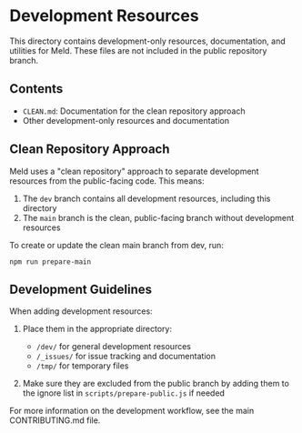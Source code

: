 # Development Resources

This directory contains development-only resources, documentation, and utilities for Meld. These files are not included in the public repository branch.

## Contents

- `CLEAN.md`: Documentation for the clean repository approach
- Other development-only resources and documentation

## Clean Repository Approach

Meld uses a "clean repository" approach to separate development resources from the public-facing code. This means:

1. The `dev` branch contains all development resources, including this directory
2. The `main` branch is the clean, public-facing branch without development resources

To create or update the clean main branch from dev, run:

```
npm run prepare-main
```

## Development Guidelines

When adding development resources:

1. Place them in the appropriate directory:
   - `/dev/` for general development resources
   - `/_issues/` for issue tracking and documentation
   - `/tmp/` for temporary files

2. Make sure they are excluded from the public branch by adding them to the ignore list in `scripts/prepare-public.js` if needed

For more information on the development workflow, see the main CONTRIBUTING.md file.